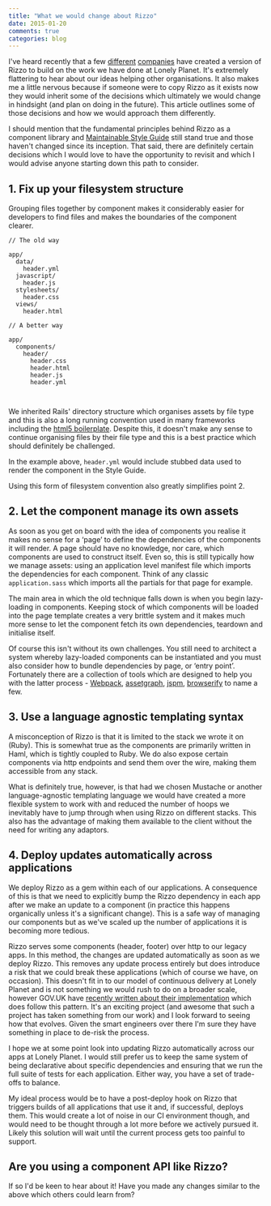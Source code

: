```yaml
---
title: "What we would change about Rizzo"
date: 2015-01-20
comments: true
categories: blog
---
```


I&apos;ve heard recently that a few [different](http://www.buzzfeed.com/erakor/i-am-all-about-that-sass#.kbW7EKW39) [companies](https://gdstechnology.blog.gov.uk/2014/12/11/govuk-living-style-guide/) have created a version of Rizzo to build on the work we have done at Lonely Planet. It&apos;s extremely flattering to hear about our ideas helping other organisations. It also makes me a little nervous because if someone were to copy Rizzo as it exists now they would inherit some of the decisions which ultimately we would change in hindsight (and plan on doing in the future). This article outlines some of those decisions and how we would approach them differently.

I should mention that the fundamental principles behind Rizzo as a component library and [Maintainable Style Guide](/a-maintainable-style-guide) still stand true and those haven&apos;t changed since its inception. That said, there are definitely certain decisions which I would love to have the opportunity to revisit and which I would advise anyone starting down this path to consider.


<h2 id="fix-up-your-filesystem-structure" class="blog-subtitle">1. Fix up your filesystem structure</h2>

Grouping files together by component makes it considerably easier for developers to find files and makes the boundaries of the component clearer.

<div class="inner-content-grid">
  <div class="col--half">

<pre class="language-bash"><code>// The old way

app/
  data/
    header.yml
  javascript/
    header.js
  stylesheets/
    header.css
  views/
    header.html
</code></pre>


  </div>
  <div class="col--half">

<pre class="language-bash"><code>// A better way

app/
  components/
    header/
      header.css
      header.html
      header.js
      header.yml


</code></pre>

  </div>
</div>

We inherited Rails&apos; directory structure which organises assets by file type and this is also a long running convention used in many frameworks including the [html5 boilerplate](https://github.com/h5bp/html5-boilerplate/tree/master/src). Despite this, it doesn&apos;t make any sense to continue organising files by their file type and this is a best practice which should definitely be challenged.

In the example above, `header.yml` would include stubbed data used to render the component in the Style Guide.

Using this form of filesystem convention also greatly simplifies point 2.

<h2 id="let-the-component-manage-its-own-assets" class="blog-subtitle">2. Let the component manage its own assets</h2>

As soon as you get on board with the idea of components you realise it makes no sense for a &lsquo;page&rsquo; to define the dependencies of the components it will render. A page should have no knowledge, nor care, which components are used to construct itself. Even so, this is still typically how we manage assets: using an application level manifest file which imports the dependencies for each component. Think of any classic `application.sass` which imports all the partials for that page for example.

The main area in which the old technique falls down is when you begin lazy-loading in components. Keeping stock of which components will be loaded into the page template creates a very brittle system and it makes much more sense to let the component fetch its own dependencies, teardown and initialise itself.

Of course this isn't without its own challenges. You still need to architect a system whereby lazy-loaded components can be instantiated and you must also consider how to bundle dependencies by page, or &lsquo;entry point&rsquo;. Fortunately there are a collection of tools which are designed to help you with the latter process - [Webpack](https://github.com/webpack/webpack), [assetgraph](https://github.com/assetgraph/assetgraph), [jspm](http://jspm.io/), [browserify](http://browserify.org/) to name a few.

<h2 id="use-a-language-agnostic-templating-syntax" class="blog-subtitle">3. Use a language agnostic templating syntax</h2>

A misconception of Rizzo is that it is limited to the stack we wrote it on (Ruby). This is somewhat true as the components are primarily written in Haml, which is tightly coupled to Ruby. We do also expose certain components via http endpoints and send them over the wire, making them accessible from any stack.

What is definitely true, however, is that had we chosen Mustache or another language-agnostic templating language we would have created a more flexible system to work with and reduced the number of hoops we inevitably have to jump through when using Rizzo on different stacks. This also has the advantage of making them available to the client without the need for writing any adaptors.


<h2 id="deploy-updates-automatically-across-applications" class="blog-subtitle">4. Deploy updates automatically across applications</h2>

We deploy Rizzo as a gem within each of our applications. A consequence of this is that we need to explicitly bump the Rizzo dependency in each app after we make an update to a component (in practice this happens organically unless it's a significant change). This is a safe way of managing our components but as we&apos;ve scaled up the number of applications it is becoming more tedious.

Rizzo serves some components (header, footer) over http to our legacy apps. In this method, the changes are updated automatically as soon as we deploy Rizzo. This removes any update process entirely but does introduce a risk that we could break these applications (which of course we have, on occasion). This doesn&apos;t fit in to our model of continuous delivery at Lonely Planet and is not something we would rush to do on a broader scale, however GOV.UK have [recently written about their implementation](https://gdstechnology.blog.gov.uk/2014/12/11/govuk-living-style-guide/) which does follow this pattern. It&apos;s an exciting project (and awesome that such a project has taken something from our work) and I look forward to seeing how that evolves. Given the smart engineers over there I'm sure they have something in place to de-risk the process.

I hope we at some point look into updating Rizzo automatically across our apps at Lonely Planet. I would still prefer us to keep the same system of being declarative about specific dependencies and ensuring that we run the full suite of tests for each application. Either way, you have a set of trade-offs to balance.

My ideal process would be to have a post-deploy hook on Rizzo that triggers builds of all applications that use it and, if successful, deploys them. This would create a lot of noise in our CI environment though, and would need to be thought through a lot more before we actively pursued it. Likely this solution will wait until the current process gets too painful to support.


<h2 id="are-you-using-a-component-api-like-rizzo" class="blog-subtitle">Are you using a component API like Rizzo?</h2>

If so I'd be keen to hear about it! Have you made any changes similar to the above which others could learn from?
